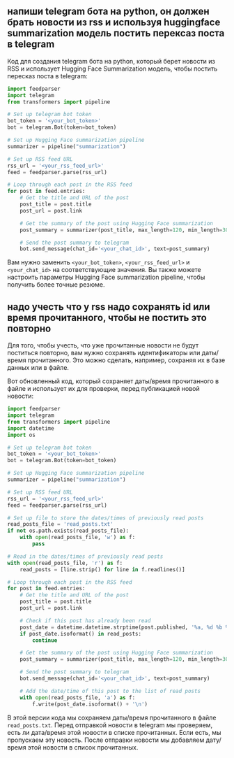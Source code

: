 ## напиши telegram бота на python, он должен брать новости из rss и используя huggingface summarization модель постить перексаз поста в telegram

Код для создания telegram бота на python, который берет новости из RSS и использует Hugging Face Summarization модель, чтобы постить пересказ поста в telegram:

```python
import feedparser
import telegram
from transformers import pipeline

# Set up telegram bot token
bot_token = '<your_bot_token>'
bot = telegram.Bot(token=bot_token)

# Set up Hugging Face summarization pipeline
summarizer = pipeline("summarization")

# Set up RSS feed URL
rss_url = '<your_rss_feed_url>'
feed = feedparser.parse(rss_url)

# Loop through each post in the RSS feed
for post in feed.entries:
    # Get the title and URL of the post
    post_title = post.title
    post_url = post.link

    # Get the summary of the post using Hugging Face summarization
    post_summary = summarizer(post_title, max_length=120, min_length=30, do_sample=False)[0]['summary_text']

    # Send the post summary to telegram
    bot.send_message(chat_id='<your_chat_id>', text=post_summary)
```

Вам нужно заменить `<your_bot_token>`, `<your_rss_feed_url>` и `<your_chat_id>` на соответствующие значения. Вы также можете настроить параметры Hugging Face summarization pipeline, чтобы получить более точные резюме.

## надо учесть что у rss надо сохранять id или время прочитанного, чтобы не постить это повторно

Для того, чтобы учесть, что уже прочитанные новости не будут поститься повторно, вам нужно сохранять идентификаторы или даты/время прочитанного. Это можно сделать, например, сохраняя их в базе данных или в файле.

Вот обновленный код, который сохраняет даты/время прочитанного в файле и использует их для проверки, перед публикацией новой новости:

```python
import feedparser
import telegram
from transformers import pipeline
import datetime
import os

# Set up telegram bot token
bot_token = '<your_bot_token>'
bot = telegram.Bot(token=bot_token)

# Set up Hugging Face summarization pipeline
summarizer = pipeline("summarization")

# Set up RSS feed URL
rss_url = '<your_rss_feed_url>'
feed = feedparser.parse(rss_url)

# Set up file to store the dates/times of previously read posts
read_posts_file = 'read_posts.txt'
if not os.path.exists(read_posts_file):
    with open(read_posts_file, 'w') as f:
        pass

# Read in the dates/times of previously read posts
with open(read_posts_file, 'r') as f:
    read_posts = [line.strip() for line in f.readlines()]

# Loop through each post in the RSS feed
for post in feed.entries:
    # Get the title and URL of the post
    post_title = post.title
    post_url = post.link

    # Check if this post has already been read
    post_date = datetime.datetime.strptime(post.published, '%a, %d %b %Y %H:%M:%S %z')
    if post_date.isoformat() in read_posts:
        continue

    # Get the summary of the post using Hugging Face summarization
    post_summary = summarizer(post_title, max_length=120, min_length=30, do_sample=False)[0]['summary_text']

    # Send the post summary to telegram
    bot.send_message(chat_id='<your_chat_id>', text=post_summary)

    # Add the date/time of this post to the list of read posts
    with open(read_posts_file, 'a') as f:
        f.write(post_date.isoformat() + '\n')
```

В этой версии кода мы сохраняем даты/время прочитанного в файле `read_posts.txt`. Перед отправкой новости в telegram мы проверяем, есть ли дата/время этой новости в списке прочитанных. Если есть, мы пропускаем эту новость. После отправки новости мы добавляем дату/время этой новости в список прочитанных.